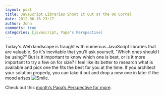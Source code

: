 ```yaml
---
layout: post
title: JavaScript Libraries Shoot It Out at the OK Corral
date: 2012-06-16 23:17
author: John
comments: true
categories: [javascript, Papa's Perspective]
---
```

<p>Today's Web landscape is fraught with numerous JavaScript libraries that are valuable. So it's inevitable that you'll ask yourself, "Which ones should I be using?" But is it important to know which one is best, or is it more important to try a few on for size? I feel like its better to research what is available and pick one the fits the best for you at the time. If you architect your solution properly, you can take it out and drop a new one in later if the mood arises <img style="border-bottom-style: none; border-left-style: none; border-top-style: none; border-right-style: none" class="wlEmoticon wlEmoticon-smile" alt="Smile" src="http://images.johnpapa.net/wp-content/uploads/media/Windows-Live-Writer/JavaScript-Libraries-Shoot-It-Out-at-the_10EB4/wlEmoticon-smile_2.png">.  <p>Check out this <a href="http://visualstudiomagazine.com/articles/2012/06/01/gunfight-at-the-ok-corral-javascript-libraries.aspx">month’s Papa’s Perspective for more</a>.</p>

